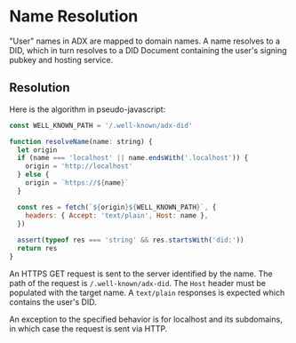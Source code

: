 # Name Resolution

"User" names in ADX are mapped to domain names. A name resolves to a DID, which in turn resolves to a DID Document containing the user's signing pubkey and hosting service.

## Resolution

Here is the algorithm in pseudo-javascript:

```js
const WELL_KNOWN_PATH = '/.well-known/adx-did'

function resolveName(name: string) {
  let origin
  if (name === 'localhost' || name.endsWith('.localhost')) {
    origin = 'http://localhost'
  } else {
    origin = `https://${name}`
  }

  const res = fetch(`${origin}${WELL_KNOWN_PATH}`, {
    headers: { Accept: 'text/plain', Host: name },
  })
  
  assert(typeof res === 'string' && res.startsWith('did:'))
  return res
}
```

An HTTPS GET request is sent to the server identified by the name. The path of the request is `/.well-known/adx-did`. The `Host` header must be populated with the target name. A `text/plain` responses is expected which contains the user's DID.

An exception to the specified behavior is for localhost and its subdomains, in which case the request is sent via HTTP.